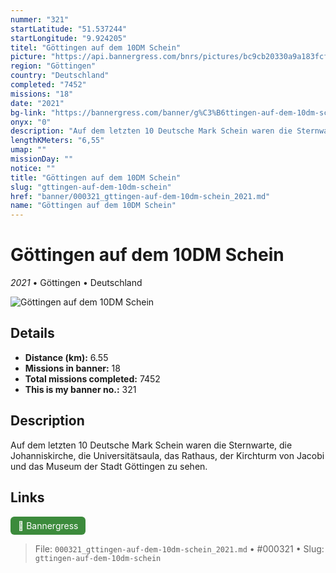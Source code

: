 ```yaml
---
nummer: "321"
startLatitude: "51.537244"
startLongitude: "9.924205"
titel: "Göttingen auf dem 10DM Schein"
picture: "https://api.bannergress.com/bnrs/pictures/bc9cb20330a9a183fcfa0adbd96b5d85"
region: "Göttingen"
country: "Deutschland"
completed: "7452"
missions: "18"
date: "2021"
bg-link: "https://bannergress.com/banner/g%C3%B6ttingen-auf-dem-10dm-schein-0144"
onyx: "0"
description: "Auf dem letzten 10 Deutsche Mark Schein waren die Sternwarte, die Johanniskirche, die Universitätsaula, das Rathaus, der Kirchturm von Jacobi und das Museum der Stadt Göttingen zu sehen."
lengthKMeters: "6,55"
umap: ""
missionDay: ""
notice: ""
title: "Göttingen auf dem 10DM Schein"
slug: "gttingen-auf-dem-10dm-schein"
href: "banner/000321_gttingen-auf-dem-10dm-schein_2021.md"
name: "Göttingen auf dem 10DM Schein"
---
```

# Göttingen auf dem 10DM Schein

*2021* • Göttingen • Deutschland

![Göttingen auf dem 10DM Schein](https://api.bannergress.com/bnrs/pictures/bc9cb20330a9a183fcfa0adbd96b5d85)



## Details
- **Distance (km):** 6.55
- **Missions in banner:** 18
- **Total missions completed:** 7452
- **This is my banner no.:** 321



## Description
Auf dem letzten 10 Deutsche Mark Schein waren die Sternwarte, die Johanniskirche, die Universitätsaula, das Rathaus, der Kirchturm von Jacobi und das Museum der Stadt Göttingen zu sehen.



## Links
<a href="https://bannergress.com/banner/g%C3%B6ttingen-auf-dem-10dm-schein-0144" target="_blank" style="display:inline-block;margin-right:8px;padding:6px 12px;background:#3c8b3c;color:#fff;text-decoration:none;border-radius:6px;">🔗 Bannergress</a>



> File: `000321_gttingen-auf-dem-10dm-schein_2021.md`
> • #000321
> • Slug: `gttingen-auf-dem-10dm-schein`
